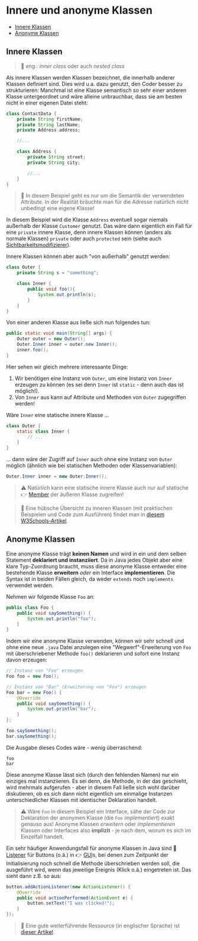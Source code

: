 # Innere und anonyme Klassen<!-- omit in toc -->

- [Innere Klassen](#innere-klassen)
- [Anonyme Klassen](#anonyme-klassen)

## Innere Klassen

> 💬 eng.: _inner class_ oder auch _nested class_

Als innere Klassen werden Klassen bezeichnet, die innerhalb anderer Klassen definiert sind. Dies wird u.a. dazu genutzt, den Coder besser zu strukturieren: Manchmal ist eine Klasse semantisch so sehr einer anderen Klasse untergeordnet und wäre alleine unbrauchbar, dass sie am besten nicht in einer eigenen Datei steht:

```java
class ContactData {
    private String firstName;
    private String lastName;
    private Address address;

    //...

    class Address {
        private String street;
        private String city;

        //...
    }
}
```

> 💬 In diesem Beispiel geht es nur um die Semantik der verwendeten Attribute. In der Realität bräuchte man für die Adresse natürlich nicht unbedingt eine eigene Klasse!

In diesem Beispiel wird die Klasse `Address` eventuell sogar niemals außerhalb der Klasse `Customer` genutzt. Das wäre dann eigentlich ein Fall für eine `private` innere Klasse, denn innere Klassen können (anders als normale Klassen) `private` oder auch `protected` sein (siehe auch [Sichtbarkeitsmodifizierer](Objekte-I-Initialisierung-Members-Zugriff.md#zugriffs-sichetbarkeitsmodifizierer)).

Innere Klassen können aber auch "von außerhalb" genutzt werden:

```java
class Outer {
    private String s = "something";

    class Inner {
        public void foo(){
            System.out.println(s);
        }
    }
}
```

Von einer anderen Klasse aus ließe sich nun folgendes tun:

```java
public static void main(String[] args) {
	Outer outer = new Outer();
	Outer.Inner inner = outer.new Inner();
	inner.foo();
}
```

Hier sehen wir gleich mehrere interessante Dinge:
1) Wir benötigen eine Instanz von `Outer`, um eine Instanz von `Inner` erzeugen zu können (es sei denn `Inner` ist `static` - denn auch das ist möglich!).
2) Von `Inner` aus kann auf Attribute und Methoden von `Outer` zugegriffen werden!

Wäre `Inner` eine statische innere Klasse ...

```java
class Outer {
    static class Inner {
        // ...
    }
}
```

... dann wäre der Zugriff auf `Inner` auch ohne eine Instanz von `Outer` möglich (ähnlich wie bei statischen Methoden oder Klassenvariablen):

```java
Outer.Inner inner = new Outer.Inner();
```

> ⚠️ Natürlich kann eine statische innere Klasse auch nur auf statische 👉 [Member](../Glossar.md#member) der äußeren Klasse zugreifen!

> 🔗 Eine hübsche Übersicht zu inneren Klassen (mit praktischen Beispielen und Code zum Ausführen) findet man in [diesem W3Schools-Artikel](https://www.w3schools.com/java/java_inner_classes.asp).


## Anonyme Klassen

Eine anonyme Klasse trägt **keinen Namen** und wird in ein und dem selben Statement **deklariert und instanziiert**. Da in Java jedes Objekt aber eine klare Typ-Zuordnung braucht, muss diese anonyme Klasse entweder eine bestehende Klasse **erweitern** _oder_ ein Interface **implementieren**. Die Syntax ist in beiden Fällen gleich, da weder `extends` noch `implements` verwendet werden.

Nehmen wir folgende Klasse `Foo` an:

```java
public class Foo {
	public void saySomething() {
		System.out.println("foo");
	}
}
```

Indem wir eine anonyme Klasse verwenden, können wir sehr schnell und ohne eine neue `.java` Datei anzulegen eine "Wegwerf"-Erweiterung von `Foo` mit überschriebener Methode `foo()` deklarieren und sofort eine Instanz davon erzeugen:

```java
// Instanz von "Foo" erzeugen
Foo foo = new Foo();

// Instanz von "Bar" (Erweiterung von "Foo") erzeugen
Foo bar = new Foo() {
    @Override
    public void saySomething() {
        System.out.println("bar");
    }
};

foo.saySomething();
bar.saySomething();
```

Die Ausgabe dieses Codes wäre - wenig überraschend:

```
foo
bar
```

Diese anonyme Klasse lässt sich (durch den fehlenden Namen) nur ein einziges mal instanziieren. Es sei denn, die Methode, in der das geschieht, wird mehrmals aufgerufen - aber in diesem Fall ließe sich wohl darüber diskutieren, ob es sich dann nicht eigentlich um einmalige Instanzen unterschiedlicher Klassen mit identischer Deklaration handelt.

> ⚠️ Wäre `Foo` in diesem Beispiel ein Interface, sähe der Code zur Deklaration der anonymen Klasse (die `Foo` _implementiert_) exakt genauso aus! Anonyme Klassen _erweitern_ oder _implementieren_ Klassen oder Interfaces also **implizit** - je nach dem, worum es sich im Einzelfall handelt.

Ein sehr häufiger Anwendungsfall für anonyme Klassen in Java sind 🔗 [Listener](https://de.wikipedia.org/wiki/Beobachter_(Entwurfsmuster)) für Buttons (o.ä.) in 👉 [GUI](../Glossar.md#gui)s, bei denen zum Zeitpunkt der Initialisierung noch schnell die Methode überschrieben werden soll, die ausgeführt wird, wenn das jeweilige Ereignis (Klick o.ä.) eingetreten ist. Das sieht dann z.B. so aus:

```java
button.addActionListener(new ActionListener() {
    @Override
    public void actionPerformed(ActionEvent e) {
        button.setText("I was clicked!");
    }
});
```

> 🔗 Eine gute weiterführende Ressource (in englischer Sprache) ist [dieser Artikel](https://www.baeldung.com/java-anonymous-classes).




